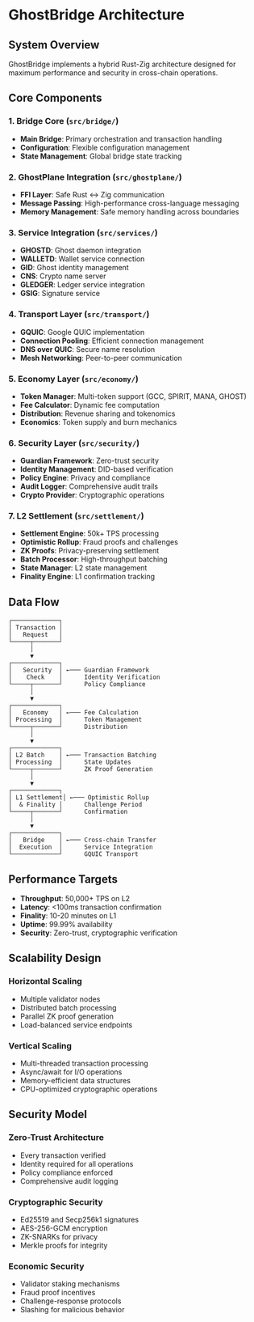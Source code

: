 # GhostBridge Architecture

## System Overview

GhostBridge implements a hybrid Rust-Zig architecture designed for maximum performance and security in cross-chain operations.

## Core Components

### 1. Bridge Core (`src/bridge/`)
- **Main Bridge**: Primary orchestration and transaction handling
- **Configuration**: Flexible configuration management
- **State Management**: Global bridge state tracking

### 2. GhostPlane Integration (`src/ghostplane/`)
- **FFI Layer**: Safe Rust ↔ Zig communication
- **Message Passing**: High-performance cross-language messaging
- **Memory Management**: Safe memory handling across boundaries

### 3. Service Integration (`src/services/`)
- **GHOSTD**: Ghost daemon integration
- **WALLETD**: Wallet service connection
- **GID**: Ghost identity management
- **CNS**: Crypto name server
- **GLEDGER**: Ledger service integration
- **GSIG**: Signature service

### 4. Transport Layer (`src/transport/`)
- **GQUIC**: Google QUIC implementation
- **Connection Pooling**: Efficient connection management
- **DNS over QUIC**: Secure name resolution
- **Mesh Networking**: Peer-to-peer communication

### 5. Economy Layer (`src/economy/`)
- **Token Manager**: Multi-token support (GCC, SPIRIT, MANA, GHOST)
- **Fee Calculator**: Dynamic fee computation
- **Distribution**: Revenue sharing and tokenomics
- **Economics**: Token supply and burn mechanics

### 6. Security Layer (`src/security/`)
- **Guardian Framework**: Zero-trust security
- **Identity Management**: DID-based verification
- **Policy Engine**: Privacy and compliance
- **Audit Logger**: Comprehensive audit trails
- **Crypto Provider**: Cryptographic operations

### 7. L2 Settlement (`src/settlement/`)
- **Settlement Engine**: 50k+ TPS processing
- **Optimistic Rollup**: Fraud proofs and challenges
- **ZK Proofs**: Privacy-preserving settlement
- **Batch Processor**: High-throughput batching
- **State Manager**: L2 state management
- **Finality Engine**: L1 confirmation tracking

## Data Flow

```
┌─────────────┐
│ Transaction │
│   Request   │
└─────┬───────┘
      │
      ▼
┌─────────────┐
│   Security  │ ←─── Guardian Framework
│    Check    │      Identity Verification
└─────┬───────┘      Policy Compliance
      │
      ▼
┌─────────────┐
│   Economy   │ ←─── Fee Calculation
│ Processing  │      Token Management
└─────┬───────┘      Distribution
      │
      ▼
┌─────────────┐
│ L2 Batch    │ ←─── Transaction Batching
│ Processing  │      State Updates
└─────┬───────┘      ZK Proof Generation
      │
      ▼
┌─────────────┐
│ L1 Settlement│ ←─── Optimistic Rollup
│  & Finality │      Challenge Period
└─────┬───────┘      Confirmation
      │
      ▼
┌─────────────┐
│   Bridge    │ ←─── Cross-chain Transfer
│  Execution  │      Service Integration
└─────────────┘      GQUIC Transport
```

## Performance Targets

- **Throughput**: 50,000+ TPS on L2
- **Latency**: <100ms transaction confirmation
- **Finality**: 10-20 minutes on L1
- **Uptime**: 99.99% availability
- **Security**: Zero-trust, cryptographic verification

## Scalability Design

### Horizontal Scaling
- Multiple validator nodes
- Distributed batch processing
- Parallel ZK proof generation
- Load-balanced service endpoints

### Vertical Scaling
- Multi-threaded transaction processing
- Async/await for I/O operations
- Memory-efficient data structures
- CPU-optimized cryptographic operations

## Security Model

### Zero-Trust Architecture
- Every transaction verified
- Identity required for all operations
- Policy compliance enforced
- Comprehensive audit logging

### Cryptographic Security
- Ed25519 and Secp256k1 signatures
- AES-256-GCM encryption
- ZK-SNARKs for privacy
- Merkle proofs for integrity

### Economic Security
- Validator staking mechanisms
- Fraud proof incentives
- Challenge-response protocols
- Slashing for malicious behavior